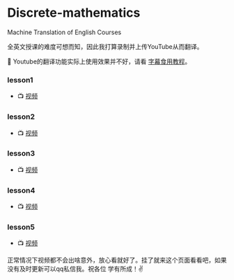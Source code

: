 # Discrete-mathematics
Machine Translation of English Courses 

全英文授课的难度可想而知，因此我打算录制并上传YouTube从而翻译。

:speak_no_evil: Youtube的翻译功能实际上使用效果并不好，请看 [字幕食用教程](./Use-method.md)。
### lesson1
+ :tv: [视频](https://www.youtube.com/watch?v=Tlc4BMtBPdE)
### lesson2
+ :tv: [视频](https://youtu.be/C1y5fkoxFsM)
### lesson3
+ :tv: [视频](https://youtu.be/HS6b8hzpzyo) 
### lesson4
+ :tv: [视频](https://youtu.be/O7ffFO9poNc) 
### lesson5
+ :tv: [视频](https://youtu.be/bzzpL66cL-o) 

正常情况下视频都不会出啥意外，放心看就好了。挂了就来这个页面看看吧，如果没有及时更新可以qq私信我。祝各位 学有所成！:v:
